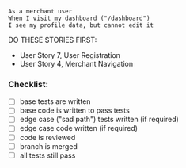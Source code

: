 ```
As a merchant user
When I visit my dashboard ("/dashboard")
I see my profile data, but cannot edit it
```

DO THESE STORIES FIRST:
- User Story 7, User Registration
- User Story 4, Merchant Navigation

### Checklist:

- [ ] base tests are written
- [ ] base code is written to pass tests
- [ ] edge case ("sad path") tests written (if required)
- [ ] edge case code written (if required)
- [ ] code is reviewed
- [ ] branch is merged
- [ ] all tests still pass
